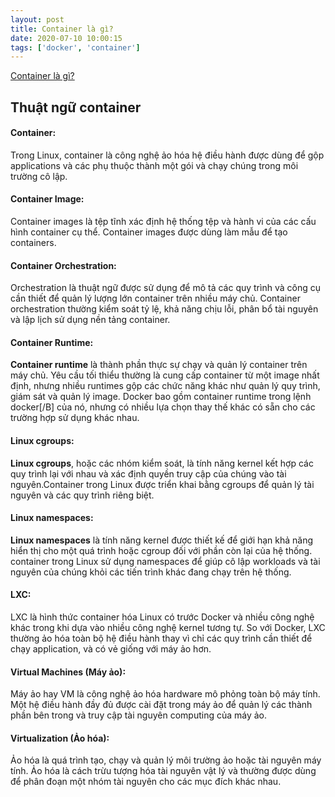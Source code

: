 ```yaml
---
layout: post
title: Container là gì?
date: 2020-07-10 10:00:15
tags: ['docker', 'container']
---
```


[Container là gì?](https://blogd.net/docker/container-la-gi/)

## Thuật ngữ container

#### Container:

Trong Linux, container là công nghệ ảo hóa hệ điều hành được dùng để gộp applications và các phụ thuộc thành một gói và chạy chúng trong môi trường cô lập. 

#### Container Image:

Container images là tệp tĩnh xác định hệ thống tệp và hành vi của các cấu hình container cụ thể. Container images được dùng làm mẫu để tạo containers.

#### Container Orchestration:

Orchestration là thuật ngữ được sử dụng để mô tả các quy trình và công cụ cần thiết để quản lý lượng lớn container trên nhiều máy chủ. Container orchestration thường kiểm soát tỷ lệ, khả năng chịu lỗi, phân bổ tài nguyên và lập lịch sử dụng nền tảng container. 

#### Container Runtime:

**Container runtime** là thành phần thực sự chạy và quản lý container trên máy chủ. Yêu cầu tối thiểu thường là cung cấp container từ một image nhất định, nhưng nhiều runtimes gộp các chức năng khác như quản lý quy trình, giám sát và quản lý image. Docker bao gồm container runtime trong lệnh docker[/B] của nó, nhưng có nhiều lựa chọn thay thế khác có sẵn cho các trường hợp sử dụng khác nhau. 

#### Linux cgroups:

**Linux cgroups**, hoặc các nhóm kiểm soát, là tính năng kernel kết hợp các quy trình lại với nhau và xác định quyền truy cập của chúng vào tài nguyên.Container trong Linux được triển khai bằng cgroups để quản lý tài nguyên và các quy trình riêng biệt.

#### Linux namespaces:

**Linux namespaces** là tính năng kernel được thiết kế để giới hạn khả năng hiển thị cho một quá trình hoặc cgroup đối với phần còn lại của hệ thống. container trong Linux sử dụng namespaces để giúp cô lập workloads và tài nguyên của chúng khỏi các tiến trình khác đang chạy trên hệ thống.

#### LXC:

LXC là hình thức container hóa Linux có trước Docker và nhiều công nghệ khác trong khi dựa vào nhiều công nghệ kernel tương tự. So với Docker, LXC thường ảo hóa toàn bộ hệ điều hành thay vì chỉ các quy trình cần thiết để chạy application, và có vẻ giống với máy ảo hơn.

#### Virtual Machines (Máy ảo):

Máy ảo hay VM là công nghệ ảo hóa hardware mô phỏng toàn bộ máy tính. Một hệ điều hành đầy đủ được cài đặt trong máy ảo để quản lý các thành phần bên trong và truy cập tài nguyên computing của máy ảo.

#### Virtualization (Ảo hóa):

 Ảo hóa là quá trình tạo, chạy và quản lý môi trường ảo hoặc tài nguyên máy tính. Ảo hóa là cách trừu tượng hóa tài nguyên vật lý và thường được dùng để phân đoạn một nhóm tài nguyên cho các mục đích khác nhau.
